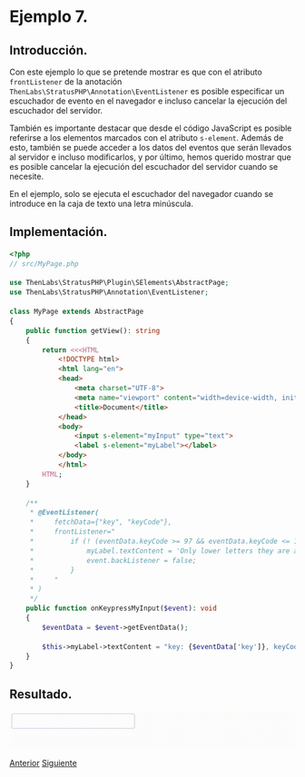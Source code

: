 
# Ejemplo 7.

## Introducción.

Con este ejemplo lo que se pretende mostrar es que con el atributo `frontListener` de la anotación `ThenLabs\StratusPHP\Annotation\EventListener` es posible especificar un escuchador de evento en el navegador e incluso cancelar la ejecución del escuchador del servidor.

También es importante destacar que desde el código JavaScript es posible referirse a los elementos marcados con el atributo `s-element`. Además de esto, también se puede acceder a los datos del eventos que serán llevados al servidor e incluso modificarlos, y por último, hemos querido mostrar que es posible cancelar la ejecución del escuchador del servidor cuando se necesite.

En el ejemplo, solo se ejecuta el escuchador del navegador cuando se introduce en la caja de texto una letra minúscula.

## Implementación.

```php
<?php
// src/MyPage.php

use ThenLabs\StratusPHP\Plugin\SElements\AbstractPage;
use ThenLabs\StratusPHP\Annotation\EventListener;

class MyPage extends AbstractPage
{
    public function getView(): string
    {
        return <<<HTML
            <!DOCTYPE html>
            <html lang="en">
            <head>
                <meta charset="UTF-8">
                <meta name="viewport" content="width=device-width, initial-scale=1.0">
                <title>Document</title>
            </head>
            <body>
                <input s-element="myInput" type="text">
                <label s-element="myLabel"></label>
            </body>
            </html>
        HTML;
    }

    /**
     * @EventListener(
     *     fetchData={"key", "keyCode"},
     *     frontListener="
     *         if (! (eventData.keyCode >= 97 && eventData.keyCode <= 122)) {
     *             myLabel.textContent = 'Only lower letters they are accepted.';
     *             event.backListener = false;
     *         }
     *     "
     * )
     */
    public function onKeypressMyInput($event): void
    {
        $eventData = $event->getEventData();

        $this->myLabel->textContent = "key: {$eventData['key']}, keyCode: {$eventData['keyCode']}";
    }
}
```

## Resultado.

![](result.gif)

<a class="float-left" href="../6/example.html">Anterior</a>
<a class="float-right" href="../8/example.html">Siguiente</a>